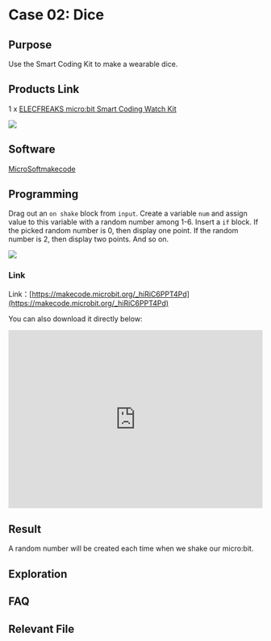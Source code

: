 # Case 02: Dice

## Purpose

 Use the Smart Coding Kit to make a wearable dice. 

## Products Link

 1 x [ELECFREAKS micro:bit Smart Coding Watch Kit](https://www.elecfreaks.com/micro-bit-smart-coding-kit.html)





![](./images/smart_coding_kit_case_02_01.png)



## Software

[MicroSoftmakecode](https://makecode.microbit.org/#)


## Programming 



 Drag out an `on shake` block from `input`. Create a variable `num` and assign value to this variable with a random number among 1-6.
 Insert a `if` block. If the picked random number is 0, then display one point. If the random number is 2, then display two points. And so on.

![](./images/smart_coding_kit_case_02_02.png)





### Link
 Link：[https://makecode.microbit.org/_hiRiC6PPT4Pd](https://makecode.microbit.org/_hiRiC6PPT4Pd)

 You can also download it directly below:

<div style="position:relative;height:0;padding-bottom:70%;overflow:hidden;"><iframe style="position:absolute;top:0;left:0;width:100%;height:100%;" src="https://makecode.microbit.org/#pub:_hiRiC6PPT4Pd" frameborder="0" sandbox="allow-popups allow-forms allow-scripts allow-same-origin"></iframe></div>  


## Result


 A random number will be created each time when we shake our micro:bit.


## Exploration



## FAQ



## Relevant File


